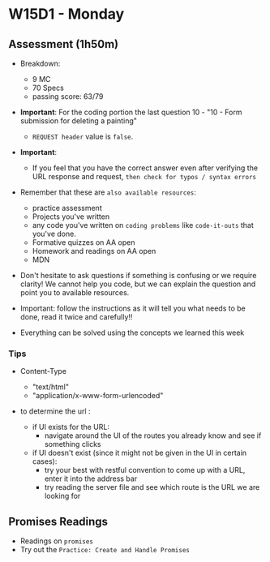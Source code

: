 # W15D1 - Monday

## Assessment (1h50m)
- Breakdown:
  - 9 MC 
  - 70 Specs
  - passing score: 63/79

- **Important**: For the coding portion the last question 10 - "10 - Form submission for deleting a painting" 
  -  `REQUEST header` value is `false`.

- **Important**: 
  - If you feel that you have the correct answer even after verifying the URL response and request, `then check for typos / syntax errors`


- Remember that these are `also available resources`:
  - practice assessment
  - Projects you've written
  - any code you've written on `coding problems` like `code-it-outs` that you've done.
  - Formative quizzes on AA open
  - Homework and readings on AA open
  - MDN

- Don't hesitate to ask questions if something is confusing or we require clarity! We cannot help you code, but we can explain the question and point you to available resources.

- Important: follow the instructions as it will tell you what needs to be done, read it twice and carefully!!
- Everything can be solved using the concepts we learned this week

### Tips
- Content-Type
  - "text/html"
  - "application/x-www-form-urlencoded"

- to determine the url :
  - if UI exists for the URL: 
    - navigate around the UI of the routes you already know and see if something clicks
  - if UI doesn't exist (since it might not be given in the UI in certain cases):
    - try your best with restful convention to come up with a URL, enter it into the address bar
    - try reading the server file and see which route is the URL we are looking for

## Promises Readings
- Readings on `promises`
- Try out the `Practice: Create and Handle Promises`